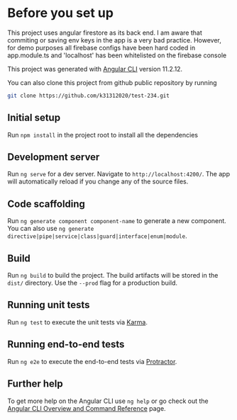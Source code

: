 # Before you set up

This project uses angular firestore as its back end. I am aware that commiting or saving env keys in the app is a very bad practice.
However, for demo purposes all firebase configs have been hard coded in app.module.ts and 'localhost' has been whitelisted on the firebase console

This project was generated with [Angular CLI](https://github.com/angular/angular-cli) version 11.2.12.

You can also clone this project from github public repository by running 
```sh
git clone https://github.com/k31312020/test-234.git
```

## Initial setup

Run `npm install` in the project root to install all the dependencies

## Development server

Run `ng serve` for a dev server. Navigate to `http://localhost:4200/`. The app will automatically reload if you change any of the source files.

## Code scaffolding

Run `ng generate component component-name` to generate a new component. You can also use `ng generate directive|pipe|service|class|guard|interface|enum|module`.

## Build

Run `ng build` to build the project. The build artifacts will be stored in the `dist/` directory. Use the `--prod` flag for a production build.

## Running unit tests

Run `ng test` to execute the unit tests via [Karma](https://karma-runner.github.io).

## Running end-to-end tests

Run `ng e2e` to execute the end-to-end tests via [Protractor](http://www.protractortest.org/).

## Further help

To get more help on the Angular CLI use `ng help` or go check out the [Angular CLI Overview and Command Reference](https://angular.io/cli) page.
